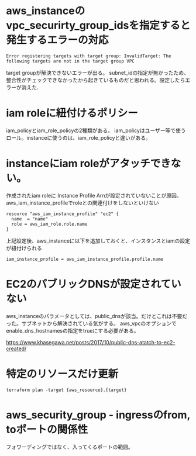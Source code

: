 # aws_instanceのvpc_securirty_group_idsを指定すると発生するエラーの対応

```
Error registering targets with target group: InvalidTarget: The following targets are not in the target group VPC
```
target groupが解決できないエラーが出る。
subnet_idの指定が無かったため、整合性がチェックできなかったから起きているものだと思われる。設定したらエラーが消えた.

# iam roleに紐付けるポリシー

iam_policyとiam_role_policyの2種類がある。
iam_policyはユーザー等で使うロール。instanceに使うのは、iam_role_policyと違いがある。


# instanceにiam roleがアタッチできない。

作成されたiam roleに Instance Profile Arnが設定されていないことが原因。
aws_iam_instance_profileでroleとの関連付けをしないといけない

```
resource "aws_iam_instance_profile" "ec2" {
  name  = "name"
  role = aws_iam_role.role.name
}
```

上記設定後、aws_instanceに以下を追加しておくと、インスタンスとiamの設定が紐付けられる
```
iam_instance_profile = aws_iam_instance_profile.profile.name
```

# EC2のパブリックDNSが設定されていない

aws_instanceのパラメータとしては、public_dnsが該当。だけとこれは不要だった。サブネットから解決されている気がする。
aws_vpcのオプションでenable_dns_hostnamesの指定をtrueにする必要がある。

https://www.khasegawa.net/posts/2017/10/public-dns-atatch-to-ec2-created/


# 特定のリソースだけ更新

`terraform plan -target {aws_resource}.{target}`

# aws_security_group - ingressのfrom, toポートの関係性

フォワーディングではなく、入ってくるポートの範囲。
